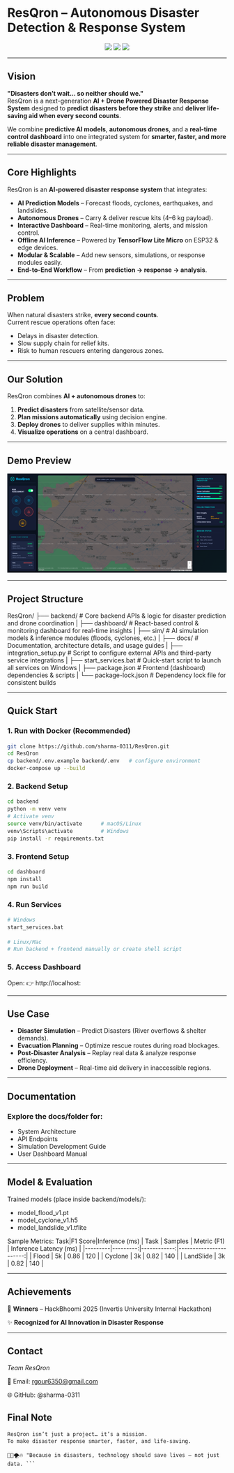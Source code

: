 # ResQron – Autonomous Disaster Detection & Response System

<p align="center">
  <img src="https://img.shields.io/badge/Innovation-Disaster%20Tech-red?style=for-the-badge"/>
  <img src="https://img.shields.io/badge/AI-Powered-blue?style=for-the-badge"/>
  <img src="https://img.shields.io/badge/Drone-Autonomous-green?style=for-the-badge"/>
</p>

---

## Vision

**"Disasters don’t wait… so neither should we."**  
ResQron is a next-generation **AI + Drone Powered Disaster Response System** designed to **predict disasters before they strike** and **deliver life-saving aid when every second counts**.

We combine **predictive AI models**, **autonomous drones**, and a **real-time control dashboard** into one integrated system for **smarter, faster, and more reliable disaster management**.

---

##  Core Highlights

ResQron is an **AI-powered disaster response system** that integrates:
- **AI Prediction Models** – Forecast floods, cyclones, earthquakes, and landslides.  
- **Autonomous Drones** – Carry & deliver rescue kits (4–6 kg payload).  
- **Interactive Dashboard** – Real-time monitoring, alerts, and mission control.  
- **Offline AI Inference** – Powered by **TensorFlow Lite Micro** on ESP32 & edge devices.  
- **Modular & Scalable** – Add new sensors, simulations, or response modules easily.  
- **End-to-End Workflow** – From **prediction → response → analysis**.

---

## Problem
When natural disasters strike, **every second counts**.  
Current rescue operations often face:
- Delays in disaster detection.
- Slow supply chain for relief kits.
- Risk to human rescuers entering dangerous zones.

---

## Our Solution
ResQron combines **AI + autonomous drones** to:
1. **Predict disasters** from satellite/sensor data.
2. **Plan missions automatically** using decision engine.
3. **Deploy drones** to deliver supplies within minutes.
4. **Visualize operations** on a central dashboard.

---

##  Demo Preview

<p align="center">
  <img src="./Dashboard/ResQron_DashBoard.png" alt="ResQron Dashboard" width="600"/>
</p>

---

##  Project Structure

ResQron/
├── backend/ # Core backend APIs & logic for disaster prediction and drone coordination
|
├── dashboard/ # React-based control & monitoring dashboard for real-time insights
|
├── sim/ # AI simulation models & inference modules (floods, cyclones, etc.)
|
├── docs/ # Documentation, architecture details, and usage guides
|
├── integration_setup.py # Script to configure external APIs and third-party service integrations
|
├── start_services.bat # Quick-start script to launch all services on Windows
|
├── package.json # Frontend (dashboard) dependencies & scripts
|
└── package-lock.json # Dependency lock file for consistent builds

---

##  Quick Start

### 1. Run with Docker (Recommended)
```bash
git clone https://github.com/sharma-0311/ResQron.git
cd ResQron
cp backend/.env.example backend/.env   # configure environment
docker-compose up --build
```

### 2. Backend Setup
```bash
cd backend
python -m venv venv
# Activate venv
source venv/bin/activate      # macOS/Linux
venv\Scripts\activate         # Windows
pip install -r requirements.txt
```

### 3. Frontend Setup
```bash
cd dashboard
npm install
npm run build
```

### 4. Run Services
```bash
# Windows
start_services.bat

# Linux/Mac
# Run backend + frontend manually or create shell script
```

### 5. Access Dashboard
Open: 👉 http://localhost:<PORT>

---

## Use Case
- **Disaster Simulation** – Predict Disasters (River overflows & shelter demands).
- **Evacuation Planning** – Optimize rescue routes during road blockages.
- **Post-Disaster Analysis** – Replay real data & analyze response efficiency.
- **Drone Deployment** – Real-time aid delivery in inaccessible regions.

---

## Documentation
### Explore the docs/folder for:

- System Architecture
- API Endpoints
- Simulation Development Guide
- User Dashboard Manual

---

## Model & Evaluation

Trained models (place inside backend/models/):
- model_flood_v1.pt
- model_cyclone_v1.h5
- model_landslide_v1.tflite

Sample Metrics:
Task|F1 Score|Inference (ms)
| Task | Samples | Metric (F1) | Inference Latency (ms) |
|---------|---------:|------------:|-----------------------:|
| Flood | 5k | 0.86 | 120 |
| Cyclone | 3k | 0.82 | 140 |
| LandSlide | 3k | 0.82 | 140 |

---

## Achievements
 
🏅 **Winners** – HackBhoomi 2025 (Invertis University Internal Hackathon)

✨ **Recognized for AI Innovation in Disaster Response**

---

## Contact
 *Team ResQron*

📧 Email: rgour6350@gmail.com

🌐 GitHub: @sharma-0311

## Final Note

```
ResQron isn’t just a project… it’s a mission.
To make disaster response smarter, faster, and life-saving.

🚁🌊🌪️🔥 "Because in disasters, technology should save lives — not just data. ```
